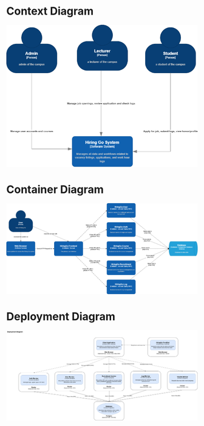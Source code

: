 # Context Diagram
![context](assets/context.png)
# Container Diagram
![context](assets/container.png)
# Deployment Diagram
![context](assets/deployment.png)